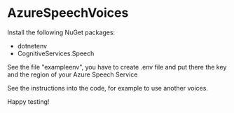 # AzureSpeechVoices
Install the following NuGet packages:
- dotnetenv
- CognitiveServices.Speech

See the file "exampleenv", you have to create .env file and put there the key and the region of your Azure Speech Service

See the instructions into the code, for example to use another voices.

Happy testing!
